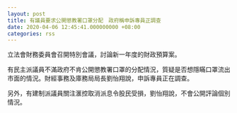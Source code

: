 ```yaml
---
layout: post
title: 有議員要求公開懲教署口罩分配　政府稱申訴專員正調查
date: 2020-04-06 12:45:41.000000000 +08:00
categories: rss
---
```


立法會財務委員會召開特別會議，討論新一年度的財政預算案。

有民主派議員不滿政府不肯公開懲教署口罩的分配情況，質疑是否想隱瞞口罩流出市面的情況。財經事務及庫務局局長劉怡翔說，申訴專員正在調查。

另外，有建制派議員關注滙控取消派息令股民受損，劉怡翔說，不會公開評論個別情況。
